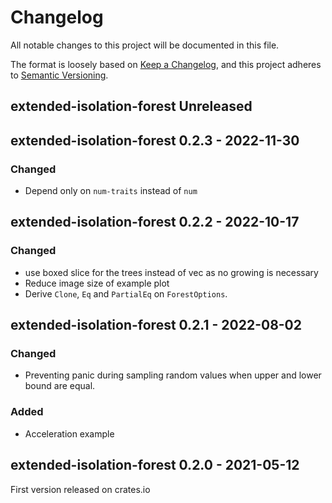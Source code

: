 # Changelog

All notable changes to this project will be documented in this file.

The format is loosely based on [Keep a Changelog](https://keepachangelog.com/en/1.0.0/), and this project adheres
to [Semantic Versioning](https://semver.org/spec/v2.0.0.html).


## extended-isolation-forest Unreleased

## extended-isolation-forest 0.2.3 - 2022-11-30
### Changed
* Depend only on `num-traits` instead of `num`

## extended-isolation-forest 0.2.2 - 2022-10-17
### Changed
* use boxed slice for the trees instead of vec as no growing is necessary
* Reduce image size of example plot
* Derive `Clone`, `Eq` and `PartialEq` on `ForestOptions`.

## extended-isolation-forest 0.2.1 - 2022-08-02
### Changed
* Preventing panic during sampling random values when upper and lower bound are equal.
### Added
* Acceleration example

## extended-isolation-forest 0.2.0 - 2021-05-12
First version released on crates.io
